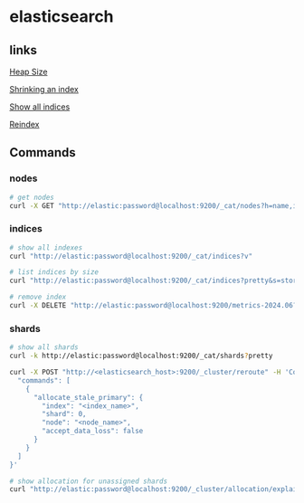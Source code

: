 # elasticsearch

## links
[Heap Size](https://www.elastic.co/guide/en/elasticsearch/reference/master/heap-size.html)

[Shrinking an index](https://www.elastic.co/guide/en/elasticsearch/reference/6.8/indices-shrink-index.html)

[Show all indices](https://www.elastic.co/guide/en/elasticsearch/reference/7.5/cat-indices.html)

[Reindex](https://www.elastic.co/guide/en/elasticsearch/reference/5.4/docs-reindex.html)

## Commands

### nodes

```bash
# get nodes
curl -X GET "http://elastic:password@localhost:9200/_cat/nodes?h=name,ip,node.role,master" | sort
```

### indices

```bash
# show all indexes
curl "http://elastic:password@localhost:9200/_cat/indices?v"

# list indices by size
curl "http://elastic:password@localhost:9200/_cat/indices?pretty&s=store.size:desc"

# remove index
curl -X DELETE "http://elastic:password@localhost:9200/metrics-2024.06?pretty"
```

### shards
```bash
# show all shards 
curl -k http://elastic:password@localhost:9200/_cat/shards?pretty

curl -X POST "http://<elasticsearch_host>:9200/_cluster/reroute" -H 'Content-Type: application/json' -d '{
  "commands": [
    {
      "allocate_stale_primary": {
        "index": "<index_name>",
        "shard": 0,
        "node": "<node_name>",
        "accept_data_loss": false
      }
    }
  ]
}'

# show allocation for unassigned shards
curl "http://elastic:password@localhost:9200/_cluster/allocation/explain?pretty"
```
